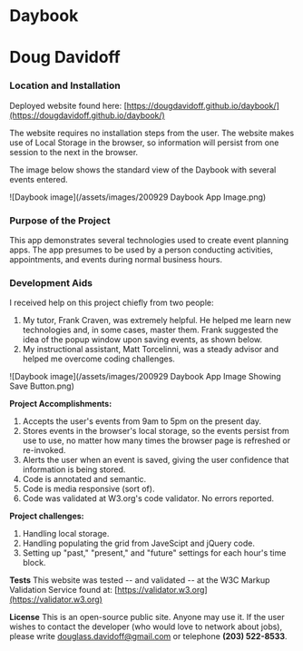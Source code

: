 # Daybook
# Doug Davidoff

### Location and Installation
Deployed website found here: [https://dougdavidoff.github.io/daybook/](https://dougdavidoff.github.io/daybook/)

The website requires no installation steps from the user. The website makes use of Local Storage in the browser, so information will persist from one session to the next in the browser.

The image below shows the standard view of the Daybook with several events entered.

![Daybook image](/assets/images/200929 Daybook App Image.png)

### Purpose of the Project
This app demonstrates several technologies used to create event planning apps. The app presumes to be used by a person conducting activities, appointments, and events during normal business hours.

### Development Aids
I received help on this project chiefly from two people:
1. My tutor, Frank Craven, was extremely helpful. He helped me learn new technologies and, in some cases, master them. Frank suggested the idea of the popup window upon saving events, as shown below.
1. My instructional assistant, Matt Torcelinni, was a steady advisor and helped me overcome coding challenges.

![Daybook image](/assets/images/200929 Daybook App Image Showing Save Button.png)



**Project Accomplishments:**
1. Accepts the user's events from 9am to 5pm on the present day.
1. Stores events in the browser's local storage, so the events persist from use to use, no matter how many times the browser page is refreshed or re-invoked.
1. Alerts the user when an event is saved, giving the user confidence that information is being stored.
1. Code is annotated and semantic.
1. Code is media responsive (sort of).
1. Code was validated at W3.org's code validator. No errors reported.

**Project challenges:**
1. Handling local storage.
1. Handling populating the grid from JaveScipt and jQuery code.
1. Setting up "past," "present," and "future" settings for each hour's time block.

**Tests**
This website was tested -- and validated -- at the W3C Markup Validation Service found at:
[https://validator.w3.org](https://validator.w3.org)

**License**
This is an open-source public site. Anyone may use it. If the user wishes to contact the developer (who would love to network about jobs), please write [douglass.davidoff@gmail.com](mailto:douglass.davidoff@gmail.com) or telephone **(203) 522-8533**.
